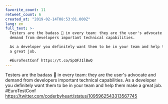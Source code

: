 ```yaml
---
favorite_count: 11
retweet_count: 6
created_at: "2019-02-14T08:53:01.000Z"
lang: en
full_text: >-
  Testers are the badass 🦄 in every team: they are the user's advocate and
  demand from developers important technical capabilities. 

  As a developer you definitely want them to be in your team and help them make
  a great job.

  #EuroTestConf https://t.co/SpQFJ1lBwQ
---
```


Testers are the badass 🦄 in every team: they are the user's advocate and demand
from developers important technical capabilities. As a developer you definitely
want them to be in your team and help them make a great job. #EuroTestConf
<https://twitter.com/coderbyheart/status/1095962543313567745>

